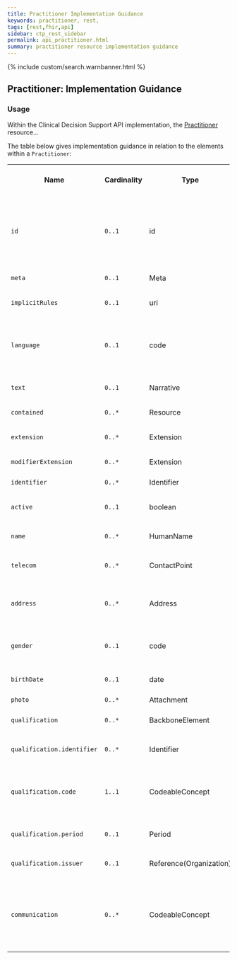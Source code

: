 ```yaml
---
title: Practitioner Implementation Guidance
keywords: practitioner, rest,
tags: [rest,fhir,api]
sidebar: ctp_rest_sidebar
permalink: api_practitioner.html
summary: practitioner resource implementation guidance
---
```


{% include custom/search.warnbanner.html %}

## Practitioner: Implementation Guidance ##

### Usage ###

Within the Clinical Decision Support API implementation, the [Practitioner](http://hl7.org/fhir/STU3/practitioner.html) resource...

The table below gives implementation guidance in relation to the elements within a `Practitioner`:

<table  style="min-width:100%;width:100%">
<tr>
<th  style="width:10%;">Name</th>
<th  style="width:10%;">Cardinality</th>
<th  style="width:10%;">Type</th>
<th  style="width:35%;">FHIR Documentation</th>
<th  style="width:35%;">CDS Implementation Guidance</th>
</tr>
<tr>
<td><code  class="highlighter-rouge">id</code></td>
<td><code  class="highlighter-rouge">0..1</code></td>
<td>id</td>
<td>Logical id of this artifact</td>
<td>Note that this will always be populated except when the resource is being created (initial creation call)
</td>
</tr>
<tr>
<td><code  class="highlighter-rouge">meta</code></td>
<td><code  class="highlighter-rouge">0..1</code></td>
<td>Meta</td>
<td>Metadata about the resource</td>
<td></td>
</tr>
<tr>
<td><code  class="highlighter-rouge">implicitRules</code></td>
<td><code  class="highlighter-rouge">0..1</code></td>
<td>uri</td>
<td>A set of rules under which this content was created</td>
<td></td>
</tr>
<tr>
<td><code  class="highlighter-rouge">language</code></td>
<td><code  class="highlighter-rouge">0..1</code></td>
<td>code</td>
<td>Language of the resource content. <br /> <a  href="http://hl7.org/fhir/stu3/valueset-languages.html">Common
Languages</a> (Extensible but limited to All Languages)</td>
<td></td>
</tr>
<tr>
<td><code  class="highlighter-rouge">text</code></td>
<td><code  class="highlighter-rouge">0..1</code></td>
<td>Narrative</td>
<td>Text summary of the resource, for human interpretation</td>
<td></td>
</tr>
<tr>
<td><code  class="highlighter-rouge">contained</code></td>
<td><code  class="highlighter-rouge">0..*</code></td>
<td>Resource</td>
<td>Contained, inline Resources</td>
<td>This should not be populated</td>
</tr>
<tr>
<td><code  class="highlighter-rouge">extension</code></td>
<td><code  class="highlighter-rouge">0..*</code></td>
<td>Extension</td>
<td>Additional Content defined by implementations</td>
<td></td>
</tr>
<tr>
<td><code  class="highlighter-rouge">modifierExtension</code></td>
<td><code  class="highlighter-rouge">0..*</code></td>
<td>Extension</td>
<td>Extensions that cannot be ignored</td>
<td></td>
</tr>
<tr>
<td><code  class="highlighter-rouge">identifier</code></td>
<td><code  class="highlighter-rouge">0..*</code></td>
<td>Identifier</td>
<td>A identifier for the person as this agent</td>
<td></td>
</tr>
<tr>
<td><code  class="highlighter-rouge">active</code></td>
<td><code  class="highlighter-rouge">0..1</code></td>
<td>boolean</td>
<td>Whether this practitioner's record is in active use</td>
<td></td>
</tr>
<tr>
<td><code  class="highlighter-rouge">name</code></td>
<td><code  class="highlighter-rouge">0..*</code></td>
<td>HumanName</td>
<td>The name(s) associated with the practitioner</td>
<td></td>
</tr>
<tr>
<td><code  class="highlighter-rouge">telecom</code></td>
<td><code  class="highlighter-rouge">0..*</code></td>
<td>ContactPoint</td>
<td>A contact detail for the practitioner (that apply to all roles)</td>
<td></td>
</tr>
<tr>
<td><code  class="highlighter-rouge">address</code></td>
<td><code  class="highlighter-rouge">0..*</code></td>
<td>Address</td>
<td>Address(es) of the practitioner that are not role specific (typically home address)</td>
<td></td>
</tr>
<tr>
<td><code  class="highlighter-rouge">gender</code></td>
<td><code  class="highlighter-rouge">0..1</code></td>
<td>code</td>
<td>male | female | other | unknown</br><a  href="http://hl7.org/fhir/STU3/valueset-administrative-gender.html">AdministrativeGender (Required)</a></td>
<td></td>
</tr>
<tr>
<td><code  class="highlighter-rouge">birthDate</code></td>
<td><code  class="highlighter-rouge">0..1</code></td>
<td>date</td>
<td>The date on which the practitioner was born</td>
<td></td>
</tr>
<tr>
<td><code  class="highlighter-rouge">photo</code></td>
<td><code  class="highlighter-rouge">0..*</code></td>
<td>Attachment</td>
<td>Image of the person</td>
<td></td>
</tr>
<tr>
<td><code  class="highlighter-rouge">qualification</code></td>
<td><code  class="highlighter-rouge">0..*</code></td>
<td>BackboneElement</td>
<td>Qualifications obtained by training and certification</td>
<td></td>
</tr>
<tr>
<td  class="sub"><code  class="highlighter-rouge">qualification.identifier</code></td>
<td><code  class="highlighter-rouge">0..*</code></td>
<td>Identifier</td>
<td>An identifier for this qualification for the practitioner</td>
<td></td>
</tr>
<tr>
<td  class="sub"><code  class="highlighter-rouge">qualification.code</code></td>
<td><code  class="highlighter-rouge">1..1</code></td>
<td>CodeableConcept</td>
<td>Coded representation of the qualification</br><a  href="http://hl7.org/fhir/STU3/v2/0360/2.7/index.html">v2 table 0360, Version 2.7 (Example)</a></td>
<td></td>
</tr>
<tr>
<td  class="sub"><code  class="highlighter-rouge">qualification.period</code></td>
<td><code  class="highlighter-rouge">0..1</code></td>
<td>Period</td>
<td>Period during which the qualification is valid</td>
<td></td>
</tr>
<tr>
<td  class="sub"><code  class="highlighter-rouge">qualification.issuer</code></td>
<td><code  class="highlighter-rouge">0..1</code></td>
<td>Reference(Organization)</td>
<td>Organization that regulates and issues the qualification</td>
<td></td>
</tr>
<tr>
<td><code  class="highlighter-rouge">communication</code></td>
<td><code  class="highlighter-rouge">0..*</code></td>
<td>CodeableConcept</td>
<td>A language the practitioner is able to use in patient communication<br/><a  href="http://hl7.org/fhir/STU3/valueset-languages.html">Common Languages</a> (Extensible but limited to <a  href="http://hl7.org/fhir/STU3/valueset-all-languages.html">All Languages</a>)</td>
<td></td>
</tr>
</table>
<!--stackedit_data:
eyJoaXN0b3J5IjpbNDY2OTk2NjYwXX0=
-->